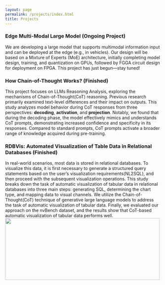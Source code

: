 ```yaml
---
layout: page
permalink: /projects/index.html
title: Projects
---
```

### Edge Multi-Modal Large Model (Ongoing Project)
We are developing a large model that supports multimodal information input and can be deployed at the edge (e.g., in vehicles). Our design will be based on a Mixture of Experts (MoE) architecture, initially completing model design, training, and quantization on GPUs, followed by FGGA circuit design for deployment on FPGA. This project has just begun—stay tuned!

### How Chain-of-Thought Works? (Finished)
This project focuses on LLMs Reasoning Analysis, exploring the mechanisms of Chain-of-Thought(CoT) reasoning. Previous research primarily examined text-level differences and their impact on outputs. This study analyzes model behavior during CoT responses from three perspectives: <strong>decoding</strong>, <strong>activation</strong>, and <strong>projection</strong>. Notably, we found that during the decoding phase, the model effectively mimics and understands CoT prompts, demonstrating increased confidence and specificity in its responses. Compared to standard prompts, CoT prompts activate a broader range of knowledge acquired during pre-training.<br>

### RDBVis: Automated Visualization of Table Data in Relational Databases (Finished)

In real-world scenarios, most data is stored in relational databases. To visualize this data, it is first necessary to generate a structured query statements based on the user’s visualization requirements(NL2SQL), and then proceed with the subsequent visualization operations. This study breaks down the task of automatic visualization of tabular data in relational databases into three main steps:  generating SQL, determining the chart type, and mapping data to visual
channels. We utilize the Chain-of-Thought(CoT) technique of generative large language models to address the task of automatic visualization of tabular data. Finally, we evaluated our approach on the nvBench dataset, and the results show that CoT-based automatic visualization of tabular data performs well.<br>
<img src="{{ site.url }}/images/workflow.jpg" class="bio-photo" width="500" height="200">
